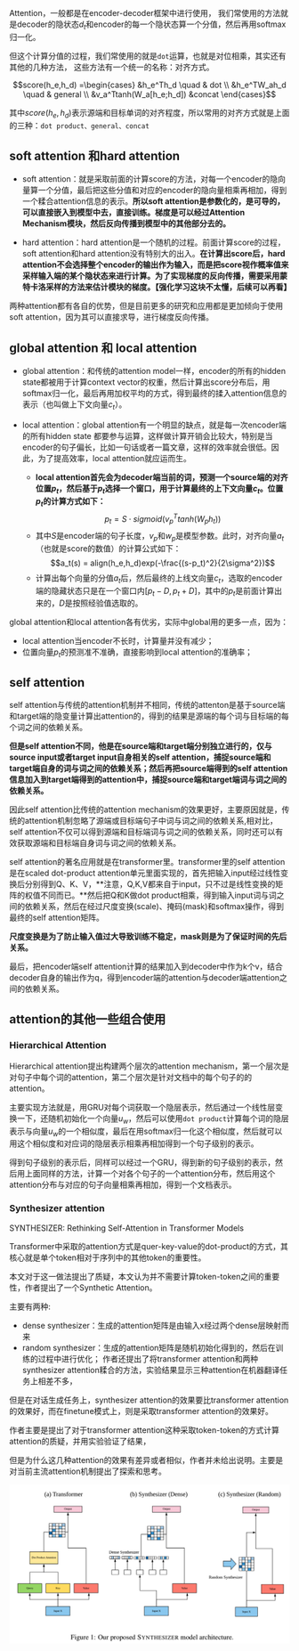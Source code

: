 Attention，一般都是在encoder-decoder框架中进行使用，
我们常使用的方法就是decoder的隐状态$d_t$和encoder的每一个隐状态算一个分值，然后再用softmax归一化。

但这个计算分值的过程，我们常使用的就是`dot`运算，也就是对位相乘，其实还有其他的几种方法，
这些方法有一个统一的名称：对齐方式。

$$score(h_e,h_d) =\begin{cases}
    &h_e^Th_d \quad    & dot \\
    &h_e^TW_ah_d \quad & general \\
    &v_a^Ttanh(W_a[h_e;h_d]) &concat
\end{cases}$$

其中$score(h_e,h_d)$表示源端和目标单词的对齐程度，所以常用的对齐方式就是上面的三种：`dot product、general、concat`

## soft attention 和hard attention
- soft attention：就是采取前面的计算score的方法，对每一个encoder的隐向量算一个分值，最后把这些分值和对应的encoder的隐向量相乘再相加，得到一个糅合attention信息的表示。**所以soft attention是参数化的，是可导的，可以直接嵌入到模型中去，直接训练。梯度是可以经过Attention Mechanism模块，然后反向传播到模型中的其他部分去的。**

- hard attention：hard attention是一个随机的过程。前面计算score的过程，soft attention和hard attention没有特别大的出入。**在计算出score后，hard attention不会选择整个encoder的输出作为输入，而是把score视作概率值来采样输入端的某个隐状态来进行计算。为了实现梯度的反向传播，需要采用蒙特卡洛采样的方法来估计模块的梯度。【强化学习这块不太懂，后续可以再看】**

两种attention都有各自的优势，但是目前更多的研究和应用都是更加倾向于使用soft attention，因为其可以直接求导，进行梯度反向传播。

## global attention 和 local attention
- global attention：和传统的attention model一样，encoder的所有的hidden state都被用于计算context vector的权重，然后计算出score分布后，用softmax归一化，最后再用加权平均的方式，得到最终的揉入attention信息的表示（也叫做上下文向量$c_t$）。


- local attention：global attention有一个明显的缺点，就是每一次encoder端的所有hidden state 都要参与运算，这样做计算开销会比较大，特别是当encoder的句子偏长，比如一句话或者一篇文章，这样的效率就会很低。因此，为了提高效率，local attention就应运而生。
  - **local attention首先会为decoder端当前的词，预测一个source端的对齐位置$p_t$，然后基于$p_t$选择一个窗口，用于计算最终的上下文向量$c_t$。位置$p_t$的计算方式如下：**
  $$p_t = S \cdot sigmoid(v_p^T tanh(W_ph_t))$$
  - 其中$S$是encoder端的句子长度，$v_p$和$w_p$是模型参数。此时，对齐向量$a_t$（也就是score的数值）的计算公式如下：
  $$a_t(s) = align(h_e,h_d)exp(-\frac{(s-p_t)^2}{2\sigma^2})$$
  - 计算出每个向量的分值$a_t$后，然后最终的上线文向量$c_t$，选取的encoder端的隐藏状态只是在一个窗口内$[p_t-D, p_t+D]$，其中的$p_t$是前面计算出来的，$D$是按照经验值选取的。


global attention和local attention各有优劣，实际中global用的更多一点，因为：
- local attention当encoder不长时，计算量并没有减少；
- 位置向量$p_t$的预测准不准确，直接影响到local attention的准确率；

## self attention
self attention与传统的attention机制并不相同，传统的attenton是基于source端和target端的隐变量计算出attention的，得到的结果是源端的每个词与目标端的每个词之间的依赖关系。

**但是self attention不同，他是在source端和target端分别独立进行的，仅与source input或者target input自身相关的self attention，捕捉source端和target端自身的词与词之间的依赖关系；然后再把source端得到的self attention信息加入到target端得到的attention中，捕捉source端和target端词与词之间的依赖关系。**

因此self attention比传统的attention mechanism的效果更好，主要原因就是，传统的attention机制忽略了源端或目标端句子中词与词之间的依赖关系,相对比，self attention不仅可以得到源端和目标端词与词之间的依赖关系，同时还可以有效获取源端和目标端自身词与词之间的依赖关系。

self attention的著名应用就是在transformer里。transformer里的self attention是在scaled dot-product attention单元里面实现的，首先把输入input经过线性变换后分别得到Q、K、V，**注意，Q,K,V都来自于input，只不过是线性变换的矩阵的权值不同而已。**然后把Q和K做dot product相乘，得到输入input词与词之间的依赖关系，然后在经过尺度变换(scale)、掩码(mask)和softmax操作，得到最终的self attention矩阵。

**尺度变换是为了防止输入值过大导致训练不稳定，mask则是为了保证时间的先后关系。**

最后，把encoder端self attention计算的结果加入到decoder中作为k个v，结合decoder自身的输出作为q，得到encoder端的attention与decoder端attention之间的依赖关系。


## attention的其他一些组合使用
### Hierarchical Attention

Hierarchical attention提出构建两个层次的attention mechanism，第一个层次是对句子中每个词的attention，第二个层次是针对文档中的每个句子的的attention。

主要实现方法就是，用GRU对每个词获取一个隐层表示，然后通过一个线性层变换一下，还随机初始化一个向量$u_w$，然后可以使用`dot product`计算每个词的隐层表示与向量$u_w$的一个相似度，最后在用softmax归一化这个相似度，然后就可以用这个相似度和对应词的隐层表示相乘再相加得到一个句子级别的表示。

得到句子级别的表示后，同样可以经过一个GRU，得到新的句子级别的表示，然后用上面同样的方法，计算一个对各个句子的一个attention分布，然后用这个attention分布与对应的句子向量相乘再相加，得到一个文档表示。

### Synthesizer attention
SYNTHESIZER: Rethinking Self-Attention in Transformer Models

Transformer中采取的attention方式是quer-key-value的dot-product的方式，其核心就是单个token相对于序列中的其他token的重要性。

本文对于这一做法提出了质疑，本文认为并不需要计算token-token之间的重要性，作者提出了一个Synthetic Attention。

主要有两种:

- dense synthesizer：生成的attention矩阵是由输入x经过两个dense层映射而来
- random synthesizer：生成的attention矩阵是随机初始化得到的，然后在训练的过程中进行优化；
作者还提出了将transformer attention和两种synthesizer attention糅合的方法，实验结果显示三种attention在机器翻译任务上相差不多，

但是在对话生成任务上，synthesizer attention的效果要比transformer attention的效果好，而在finetune模式上，则是采取transformer attention的效果好。

作者主要是提出了对于transformer attention这种采取token-token的方式计算attention的质疑，并用实验验证了结果，

但是为什么这几种attention的效果有差异或者相似，作者并未给出说明。主要是对当前主流attention机制提出了探索和思考。

![](../../figure/100.png)
